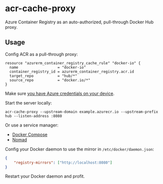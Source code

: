 # acr-cache-proxy

Azure Container Registry as an auto-authorized, pull-through Docker Hub proxy.

## Usage

Config ACR as a pull-through proxy:
```hcl
resource "azurerm_container_registry_cache_rule" "docker-io" {                                                        
  name                  = "docker-io"
  container_registry_id = azurerm_container_registry.acr.id                                                           
  target_repo           = "hub/*"
  source_repo           = "docker.io/*"
} 
```

Make sure [you have Azure credentials on your device](https://pkg.go.dev/github.com/Azure/azure-sdk-for-go/sdk/azidentity#readme-defaultazurecredential).

Start the server locally:
```shell
acr-cache-proxy --upstream-domain example.azurecr.io --upstream-prefix hub --listen-address :8080
```
Or use a service manager:
- [Docker Compose](contrib/docker-compose)
- [Nomad](contrib/nomad)

Config your Docker daemon to use the mirror in `/etc/docker/daemon.json`:
```json
{
    "registry-mirrors": ["http://localhost:8080"]
}
```

Restart your Docker daemon and profit.
